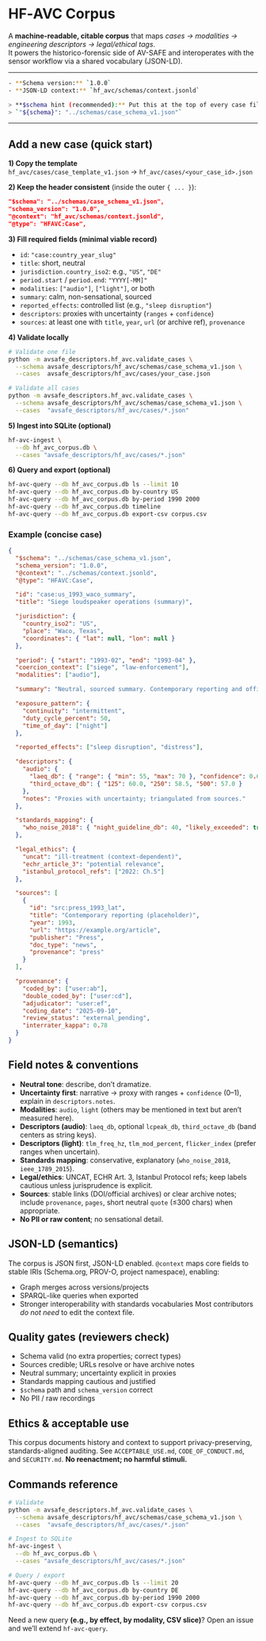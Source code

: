 # HF‑AVC Corpus

A **machine-readable, citable corpus** that maps *cases → modalities → engineering descriptors → legal/ethical tags*.  
It powers the historico-forensic side of AV-SAFE and interoperates with the sensor workflow via a shared vocabulary (JSON-LD).

---

```bash
- **Schema version:** `1.0.0`  
- **JSON-LD context:** `hf_avc/schemas/context.jsonld`

> **$schema hint (recommended):** Put this at the top of every case file:  
> `"${schema}": "../schemas/case_schema_v1.json"`
```
---

## Add a new case (quick start)

**1) Copy the template**  
   `hf_avc/cases/case_template_v1.json` → `hf_avc/cases/<your_case_id>.json`

**2) Keep the header consistent** (inside the outer `{ ... }`):
```json
"$schema": "../schemas/case_schema_v1.json",
"schema_version": "1.0.0",
"@context": "hf_avc/schemas/context.jsonld",
"@type": "HFAVC:Case",
```

**3) Fill required fields (minimal viable record)**
- `id`: `"case:country_year_slug"`
- `title`: short, neutral
- `jurisdiction.country_iso2`: e.g., `"US"`, `"DE"`
- `period.start` / `period.end`: `"YYYY[-MM]"`
- `modalities`: `["audio"]`, `["light"]`, or both
- `summary`: calm, non-sensational, sourced
- `reported_effects`: controlled list (e.g., `"sleep disruption"`)
- `descriptors`: proxies with uncertainty (`ranges` + `confidence`)
- `sources`: at least one with `title`, `year`, `url` (or archive ref), `provenance`

**4) Validate locally**
```bash
# Validate one file
python -m avsafe_descriptors.hf_avc.validate_cases \
  --schema avsafe_descriptors/hf_avc/schemas/case_schema_v1.json \
  --cases  avsafe_descriptors/hf_avc/cases/your_case.json

# Validate all cases
python -m avsafe_descriptors.hf_avc.validate_cases \
  --schema avsafe_descriptors/hf_avc/schemas/case_schema_v1.json \
  --cases  "avsafe_descriptors/hf_avc/cases/*.json"
```

**5) Ingest into SQLite (optional)**
```bash
hf-avc-ingest \
  --db hf_avc_corpus.db \
  --cases "avsafe_descriptors/hf_avc/cases/*.json"
```

**6) Query and export (optional)**
```bash
hf-avc-query --db hf_avc_corpus.db ls --limit 10
hf-avc-query --db hf_avc_corpus.db by-country US
hf-avc-query --db hf_avc_corpus.db by-period 1990 2000
hf-avc-query --db hf_avc_corpus.db timeline
hf-avc-query --db hf_avc_corpus.db export-csv corpus.csv
```

### Example (concise case)
```json
{
  "$schema": "../schemas/case_schema_v1.json",
  "schema_version": "1.0.0",
  "@context": "../schemas/context.jsonld",
  "@type": "HFAVC:Case",

  "id": "case:us_1993_waco_summary",
  "title": "Siege loudspeaker operations (summary)",

  "jurisdiction": {
    "country_iso2": "US",
    "place": "Waco, Texas",
    "coordinates": { "lat": null, "lon": null }
  },

  "period": { "start": "1993-02", "end": "1993-04" },
  "coercion_context": ["siege", "law-enforcement"],
  "modalities": ["audio"],

  "summary": "Neutral, sourced summary. Contemporary reporting and official accounts describe loudspeaker use with music and announcements during night hours.",

  "exposure_pattern": {
    "continuity": "intermittent",
    "duty_cycle_percent": 50,
    "time_of_day": ["night"]
  },

  "reported_effects": ["sleep disruption", "distress"],

  "descriptors": {
    "audio": {
      "laeq_db": { "range": { "min": 55, "max": 70 }, "confidence": 0.6 },
      "third_octave_db": { "125": 60.0, "250": 58.5, "500": 57.0 }
    },
    "notes": "Proxies with uncertainty; triangulated from sources."
  },

  "standards_mapping": {
    "who_noise_2018": { "night_guideline_db": 40, "likely_exceeded": true }
  },

  "legal_ethics": {
    "uncat": "ill-treatment (context-dependent)",
    "echr_article_3": "potential relevance",
    "istanbul_protocol_refs": ["2022: Ch.5"]
  },

  "sources": [
    {
      "id": "src:press_1993_lat",
      "title": "Contemporary reporting (placeholder)",
      "year": 1993,
      "url": "https://example.org/article",
      "publisher": "Press",
      "doc_type": "news",
      "provenance": "press"
    }
  ],

  "provenance": {
    "coded_by": ["user:ab"],
    "double_coded_by": ["user:cd"],
    "adjudicator": "user:ef",
    "coding_date": "2025-09-10",
    "review_status": "external_pending",
    "interrater_kappa": 0.78
  }
}
```

## Field notes & conventions
- **Neutral tone**: describe, don’t dramatize.
- **Uncertainty first**: narrative → proxy with ranges + `confidence` (0–1), explain in `descriptors.notes`.
- **Modalities**: `audio`, `light` (others may be mentioned in text but aren’t measured here).
- **Descriptors (audio)**: `laeq_db`, optional `lcpeak_db`, `third_octave_db` (band centers as string keys).
- **Descriptors (light)**: `tlm_freq_hz`, `tlm_mod_percent`, `flicker_index` (prefer ranges when uncertain).
- **Standards mapping**: conservative, explanatory (`who_noise_2018`, `ieee_1789_2015`).
- **Legal/ethics**: UNCAT, ECHR Art. 3, Istanbul Protocol refs; keep labels cautious unless jurisprudence is explicit.
- **Sources**: stable links (DOI/official archives) or clear archive notes; include `provenance`, `pages`, short neutral `quote` (≤300 chars) when appropriate.
- **No PII or raw content**; no sensational detail.

## JSON-LD (semantics)
The corpus is JSON first, JSON-LD enabled. `@context` maps core fields to stable IRIs (Schema.org, PROV-O, project namespace), enabling:
- Graph merges across versions/projects
- SPARQL-like queries when exported
- Stronger interoperability with standards vocabularies
Most contributors *do not need* to edit the context file.

## Quality gates (reviewers check)
- Schema valid (no extra properties; correct types)
- Sources credible; URLs resolve or have archive notes
- Neutral summary; uncertainty explicit in proxies
- Standards mapping cautious and justified
- `$schema` path and `schema_version` correct
- No PII / raw recordings

## Ethics & acceptable use
This corpus documents history and context to support privacy-preserving, standards-aligned auditing.
See `ACCEPTABLE_USE.md`, `CODE_OF_CONDUCT.md`, and `SECURITY.md`.
**No reenactment; no harmful stimuli.**

## Commands reference
```bash
# Validate
python -m avsafe_descriptors.hf_avc.validate_cases \
  --schema avsafe_descriptors/hf_avc/schemas/case_schema_v1.json \
  --cases  "avsafe_descriptors/hf_avc/cases/*.json"

# Ingest to SQLite
hf-avc-ingest \
  --db hf_avc_corpus.db \
  --cases "avsafe_descriptors/hf_avc/cases/*.json"

# Query / export
hf-avc-query --db hf_avc_corpus.db ls --limit 20
hf-avc-query --db hf_avc_corpus.db by-country DE
hf-avc-query --db hf_avc_corpus.db by-period 1990 2000
hf-avc-query --db hf_avc_corpus.db export-csv corpus.csv
```

Need a new query **(e.g., by effect, by modality, CSV slice)**?
Open an issue and we’ll extend `hf-avc-query`.
